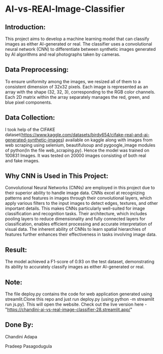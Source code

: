 # AI-vs-REAl-Image-Classifier

## Introduction:

This project aims to develop a machine learning model that can classify images as either AI-generated or real. The classifier uses a convolutional neural network (CNN) to differentiate between synthetic images generated by AI algorithms and real photographs taken by cameras.

## Data Preprocessing:

To ensure uniformity among the images, we resized all of them to a consistent dimension of 32x32 pixels. Each image is represented as an array with the shape (32, 32, 3), corresponding to the RGB color channels.
Each 2D matrix within the array separately manages the red, green, and blue pixel components.

## Data Collection:

I took help of the CIFAKE dataset(https://www.kaggle.com/datasets/birdy654/cifake-real-and-ai-generated-synthetic-images) available on kaggle along with images from web scraping using selenium, beautifulsoup and pygoogle_image modules of python(In the file web_scraping.py).
Hence the model was trained on 100831 Images. It was tested on 20000 images consisting of both real and fake images.

## Why CNN is Used in This Project:

Convolutional Neural Networks (CNNs) are employed in this project due to their superior ability to handle image data. CNNs excel at recognizing patterns and features in images through their convolutional layers, which apply various filters to the input images to detect edges, textures, and other important details. This makes CNNs particularly well-suited for image classification and recognition tasks. Their architecture, which includes pooling layers to reduce dimensionality and fully connected layers for classification, enables efficient processing and accurate interpretation of visual data. The inherent ability of CNNs to learn spatial hierarchies of features further enhances their effectiveness in tasks involving image data.

## Result:

The model achieved a F1-score of 0.93 on the test dataset, demonstrating its ability to accurately classify images as either AI-generated or real.

## Note:

The file deploy.py contains the code for web application generated using streamlit.Clone this repo and just run deploy.py (using python -m streamlit run js.py). This will open the website.
Check out the live version here - "https://chandini-ai-vs-real-image-classifier-28.streamlit.app/"

## Done By:

Chandini Adapa

Pradeep Pasagodugula

